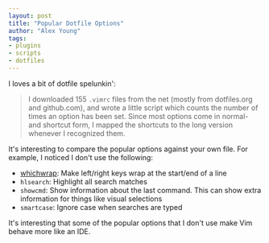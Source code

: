 ```yaml
---
layout: post
title: "Popular Dotfile Options"
author: "Alex Young"
tags: 
- plugins
- scripts
- dotfiles
---
```


I loves a bit of dotfile spelunkin':

> I downloaded 155 `.vimrc` files from the net (mostly from dotfiles.org and github.com), and wrote a little script which counts the number of times an option has been set. Since most options come in normal- and shortcut form, I mapped the shortcuts to the long version whenever I recognized them.

It's interesting to compare the popular options against your own file.  For example, I noticed I don't use the following:

* [whichwrap](http://vim.wikia.com/wiki/Automatically_wrap_left_and_right): Make left/right keys wrap at the start/end of a line
* `hlsearch`: Highlight all search matches
* `showcmd`: Show information about the last command.  This can show extra information for things like visual selections
* `smartcase`: Ignore case when searches are typed

It's interesting that some of the popular options that I don't use make Vim behave more like an IDE.
